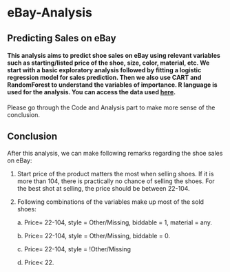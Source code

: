 # eBay-Analysis
## Predicting Sales on eBay


#### This analysis aims to predict shoe sales on eBay using relevant variables such as starting/listed price of the shoe, size, color, material, etc. We start with a basic exploratory analysis followed by fitting a logistic regression model for sales prediction. Then we also use CART and RandomForest to understand the variables of importance. R language is used for the analysis. You can access the data used [here](https://drive.google.com/file/d/1qKbVDGnl2Wuo_oKr2g13ppR4lolnmQgS/view?usp=share_link).  

Please go through the Code and Analysis part to make more sense of the conclusion.

## Conclusion

After this analysis, we can make following remarks regarding the shoe sales on eBay:
1. Start price of the product matters the most when selling shoes. If it is more than 104, there is practically no chance of selling the shoes. For the best shot at selling, the price should be between 22-104.
2. Following combinations of the variables make up most of the sold shoes:  

    a. Price= 22-104, style = Other/Missing, biddable = 1, material = any. 
    
    b. Price= 22-104, style = Other/Missing, biddable = 0. 
    
    c. Price= 22-104, style = !Other/Missing 
    
    d. Price< 22. 
    





